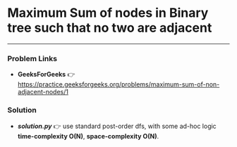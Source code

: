 # Maximum Sum of nodes in Binary tree such that no two are adjacent

---

### Problem Links
- **__GeeksForGeeks__** :point_right: https://practice.geeksforgeeks.org/problems/maximum-sum-of-non-adjacent-nodes/1

### Solution
- **_solution.py_** :point_right: use standard post-order dfs, with some ad-hoc logic **time-complexity O(N)**, **space-complexity O(N)**.
